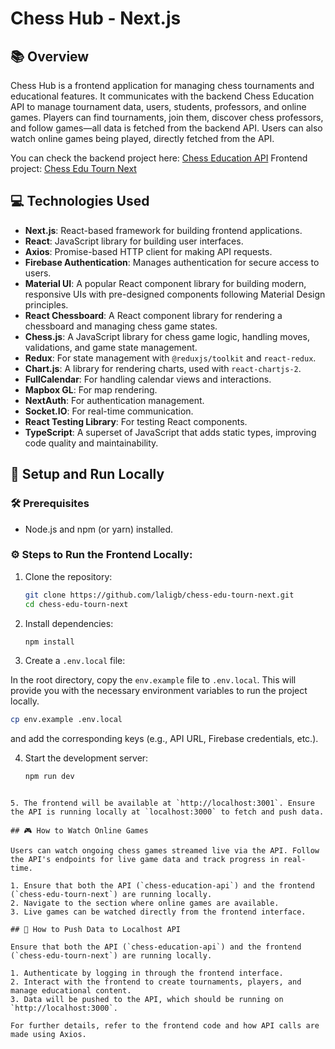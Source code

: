 # Chess Hub - Next.js

## 📚 Overview

Chess Hub is a frontend application for managing chess tournaments and educational features. It communicates with the backend Chess Education API to manage tournament data, users, students, professors, and online games. Players can find tournaments, join them, discover chess professors, and follow games—all data is fetched from the backend API. Users can also watch online games being played, directly fetched from the API.

You can check the backend project here: [Chess Education API](https://github.com/laligb/chess-education-api)
Frontend project: [Chess Edu Tourn Next](https://github.com/laligb/chess-edu-tourn-next)

## 💻 Technologies Used

- **Next.js**: React-based framework for building frontend applications.
- **React**: JavaScript library for building user interfaces.
- **Axios**: Promise-based HTTP client for making API requests.
- **Firebase Authentication**: Manages authentication for secure access to users.
- **Material UI**: A popular React component library for building modern, responsive UIs with pre-designed components following Material Design principles.
- **React Chessboard**: A React component library for rendering a chessboard and managing chess game states.
- **Chess.js**: A JavaScript library for chess game logic, handling moves, validations, and game state management.
- **Redux**: For state management with `@reduxjs/toolkit` and `react-redux`.
- **Chart.js**: A library for rendering charts, used with `react-chartjs-2`.
- **FullCalendar**: For handling calendar views and interactions.
- **Mapbox GL**: For map rendering.
- **NextAuth**: For authentication management.
- **Socket.IO**: For real-time communication.
- **React Testing Library**: For testing React components.
- **TypeScript**: A superset of JavaScript that adds static types, improving code quality and maintainability.

## 🔧 Setup and Run Locally

### 🛠️ Prerequisites

- Node.js and npm (or yarn) installed.

### ⚙️ Steps to Run the Frontend Locally:

1. Clone the repository:

   ```bash
   git clone https://github.com/laligb/chess-edu-tourn-next.git
   cd chess-edu-tourn-next
   ```

2. Install dependencies:

   ```bash
   npm install
   ```

3. Create a `.env.local` file:

In the root directory, copy the `env.example` file to `.env.local`. This will provide you with the necessary environment variables to run the project locally.

```bash
cp env.example .env.local
```

and add the corresponding keys (e.g., API URL, Firebase credentials, etc.).

4. Start the development server:

   ```bash
   npm run dev
   ```

```

5. The frontend will be available at `http://localhost:3001`. Ensure the API is running locally at `localhost:3000` to fetch and push data.

## 🎮 How to Watch Online Games

Users can watch ongoing chess games streamed live via the API. Follow the API's endpoints for live game data and track progress in real-time.

1. Ensure that both the API (`chess-education-api`) and the frontend (`chess-edu-tourn-next`) are running locally.
2. Navigate to the section where online games are available.
3. Live games can be watched directly from the frontend interface.

## 🚀 How to Push Data to Localhost API

Ensure that both the API (`chess-education-api`) and the frontend (`chess-edu-tourn-next`) are running locally.

1. Authenticate by logging in through the frontend interface.
2. Interact with the frontend to create tournaments, players, and manage educational content.
3. Data will be pushed to the API, which should be running on `http://localhost:3000`.

For further details, refer to the frontend code and how API calls are made using Axios.
```
